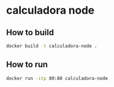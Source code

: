 # calculadora node

## How to build

```bash
docker build -t calculadora-node .
```

## How to run
```bash
docker run -itp 80:80 calculadora-node
```